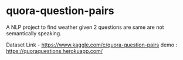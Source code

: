 # quora-question-pairs
A NLP project to find weather given 2 questions are same are not semantically speaking.

Dataset Link - https://www.kaggle.com/c/quora-question-pairs
demo : https://quoraquestions.herokuapp.com/
